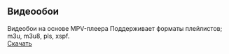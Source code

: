 ## Видеообои
Видеобои на основе MPV-плеера
Поддерживает форматы плейлистов; m3u, m3u8, pls, xspf.  
[Скачать]( https://drive.google.com/file/d/19RAgbgXVBKweyK_4Wddknw3u1DhEFgcN/view?usp=sharing )
